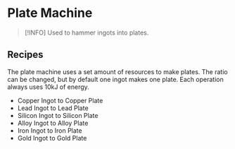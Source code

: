 # Plate Machine

> [!INFO]
> Used to hammer ingots into plates.

## Recipes

The plate machine uses a set amount of resources to make plates. The ratio can be changed, but by default one ingot makes one plate. Each operation always uses 10kJ of energy.

- Copper Ingot to Copper Plate
- Lead Ingot to Lead Plate
- Silicon Ingot to Silicon Plate
- Alloy Ingot to Alloy Plate
- Iron Ingot to Iron Plate
- Gold Ingot to Gold Plate
